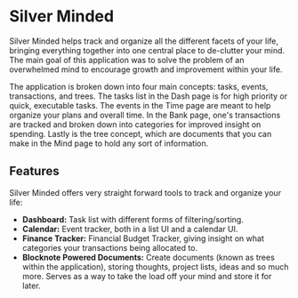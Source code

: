 # Silver Minded
Silver Minded helps track and organize all the different facets of your life, bringing everything together into one central place to de-clutter your mind. The main goal of this application was to solve the problem of an overwhelmed mind to encourage growth and improvement within your life.

The application is broken down into four main concepts: tasks, events, transactions, and trees. The tasks list in the Dash page is for high priority or quick, executable tasks. The events in the Time page are meant to help organize your plans and overall time. In the Bank page, one's transactions are tracked and broken down into categories for improved insight on spending. Lastly is the tree concept, which are documents that you can make in the Mind page to hold any sort of information.

## Features
Silver Minded offers very straight forward tools to track and organize your life:
- **Dashboard:** Task list with different forms of filtering/sorting.
- **Calendar:** Event tracker, both in a list UI and a calendar UI.
- **Finance Tracker:** Financial Budget Tracker, giving insight on what categories your transactions being allocated to.
- **Blocknote Powered Documents:** Create documents (known as trees within the application), storing thoughts, project lists, ideas and so much more. Serves as a way to take the load off your mind and store it for later.